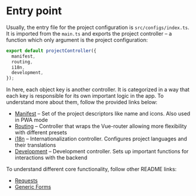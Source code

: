 # Entry point

Usually, the entry file for the project configuration is `src/configs/index.ts`. It is imported from the `main.ts` and exports
the project controller – a function which only argument is the project configuration:

```ts
export default projectController({
  manifest,
  routing,
  i18n,
  development,
});
```

In here, each object key is another controller. It is categorized in a way that each key is responsible for its own important logic in the app.
To understand more about them, follow the provided links below:
* [Manifest](/configuration/manifest.md) – Set of the project descriptors like name and icons. Also used in PWA mode
* [Routing](/configuration/routing.md) – Controller that wraps the Vue-router allowing more flexibility with different presets
* [i18n](/configuration/i18n.md) – Internationalization controller. Configures project languages and their translations
* [Development](/configuration/development.md) – Development controller. Sets up important functions for interactions with the backend

To understand different core functionality, follow other README links:
* [Requests](/requests.md)
* [Generic Forms](/form.md)
